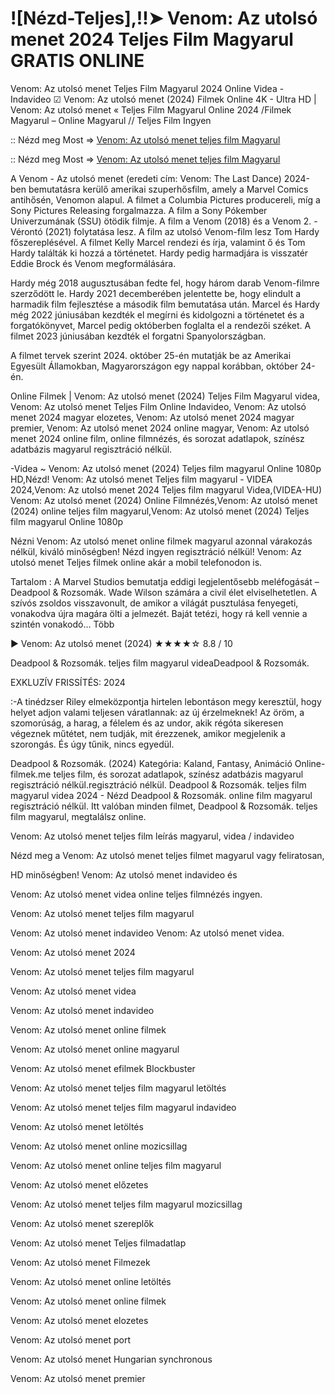 # ![Nézd-Teljes],!!➤ Venom: Az utolsó menet 2024 Teljes Film Magyarul GRATIS ONLINE

Venom: Az utolsó menet Teljes Film Magyarul 2024 Online Videa - Indavideo ☑ Venom: Az utolsó menet (2024) Filmek Online 4K - Ultra HD | Venom: Az utolsó menet « Teljes Film Magyarul Online 2024 /Filmek Magyarul – Online Magyarul // Teljes Film Ingyen


:: Nézd meg Most => [Venom: Az utolsó menet teljes film Magyarul](https://stream.dcine.pro/hu/movie/912649)

:: Nézd meg Most => [Venom: Az utolsó menet teljes film Magyarul](https://stream.dcine.pro/hu/movie/912649)


A Venom - Az utolsó menet (eredeti cím: Venom: The Last Dance) 2024-ben bemutatásra kerülő amerikai szuperhősfilm, amely a Marvel Comics antihősén, Venomon alapul. A filmet a Columbia Pictures producereli, míg a Sony Pictures Releasing forgalmazza. A film a Sony Pókember Univerzumának (SSU) ötödik filmje. A film a Venom (2018) és a Venom 2. - Vérontó (2021) folytatása lesz. A film az utolsó Venom-film lesz Tom Hardy főszereplésével. A filmet Kelly Marcel rendezi és írja, valamint ő és Tom Hardy találták ki hozzá a történetet. Hardy pedig harmadjára is visszatér Eddie Brock és Venom megformálására.

Hardy még 2018 augusztusában fedte fel, hogy három darab Venom-filmre szerződött le. Hardy 2021 decemberében jelentette be, hogy elindult a harmadik film fejlesztése a második film bemutatása után. Marcel és Hardy még 2022 júniusában kezdték el megírni és kidolgozni a történetet és a forgatókönyvet, Marcel pedig októberben foglalta el a rendezői széket. A filmet 2023 júniusában kezdték el forgatni Spanyolországban.

A filmet tervek szerint 2024. október 25-én mutatják be az Amerikai Egyesült Államokban, Magyarországon egy nappal korábban, október 24-én.


Online Filmek | Venom: Az utolsó menet (2024) Teljes Film Magyarul videa, Venom: Az utolsó menet Teljes Film Online Indavideo, Venom: Az utolsó menet 2024 magyar elozetes, Venom: Az utolsó menet 2024 magyar premier, Venom: Az utolsó menet 2024 online magyar, Venom: Az utolsó menet 2024 online film, online filmnézés, és sorozat adatlapok, színész adatbázis magyarul regisztráció nélkül.

-Videa ~ Venom: Az utolsó menet (2024) Teljes film magyarul Online 1080p HD,Nézd! Venom: Az utolsó menet Teljes film magyarul - VIDEA 2024,Venom: Az utolsó menet 2024 Teljes film magyarul Videa,(VIDEA-HU) Venom: Az utolsó menet (2024) Online Filmnézés,Venom: Az utolsó menet (2024) online teljes film magyarul,Venom: Az utolsó menet (2024) Teljes film magyarul Online 1080p

Nézni Venom: Az utolsó menet online filmek magyarul azonnal várakozás nélkül, kiváló minőségben! Nézd ingyen regisztráció nélkül! Venom: Az utolsó menet Teljes filmek online akár a mobil telefonodon is.

Tartalom : A Marvel Studios bemutatja eddigi legjelentősebb meléfogását – Deadpool & Rozsomák. Wade Wilson számára a civil élet elviselhetetlen. A szívós zsoldos visszavonult, de amikor a világát pusztulása fenyegeti, vonakodva újra magára ölti a jelmezét. Baját tetézi, hogy rá kell vennie a szintén vonakodó… Több

▶️ Venom: Az utolsó menet (2024) ★★★★☆ 8.8 / 10

Deadpool & Rozsomák. teljes film magyarul videaDeadpool & Rozsomák.

EXKLUZÍV FRISSÍTÉS: 2024

:-A tinédzser Riley elmeközpontja hirtelen lebontáson megy keresztül, hogy helyet adjon valami teljesen váratlannak: az új érzelmeknek! Az öröm, a szomorúság, a harag, a félelem és az undor, akik régóta sikeresen végeznek műtétet, nem tudják, mit érezzenek, amikor megjelenik a szorongás. És úgy tűnik, nincs egyedül.

Deadpool & Rozsomák. (2024) Kategória: Kaland, Fantasy, Animáció Online-filmek.me teljes film, és sorozat adatlapok, színész adatbázis magyarul regisztráció nélkül.regisztráció nélkül. Deadpool & Rozsomák. teljes film magyarul videa 2024 - Nézd Deadpool & Rozsomák. online film magyarul regisztráció nélkül. Itt valóban minden filmet, Deadpool & Rozsomák. teljes film magyarul, megtalálsz online.

Venom: Az utolsó menet teljes film leírás magyarul, videa / indavideo

Nézd meg a Venom: Az utolsó menet teljes filmet magyarul vagy feliratosan,

HD minőségben! Venom: Az utolsó menet indavideo és

Venom: Az utolsó menet videa online teljes filmnézés ingyen.

Venom: Az utolsó menet teljes film magyarul

Venom: Az utolsó menet indavideo Venom: Az utolsó menet videa.

Venom: Az utolsó menet 2024

Venom: Az utolsó menet teljes film magyarul

Venom: Az utolsó menet videa

Venom: Az utolsó menet indavideo

Venom: Az utolsó menet online filmek

Venom: Az utolsó menet online magyarul

Venom: Az utolsó menet efilmek Blockbuster

Venom: Az utolsó menet teljes film magyarul letöltés

Venom: Az utolsó menet teljes film magyarul indavideo

Venom: Az utolsó menet letöltés

Venom: Az utolsó menet online mozicsillag

Venom: Az utolsó menet online teljes film magyarul

Venom: Az utolsó menet előzetes

Venom: Az utolsó menet teljes film magyarul mozicsillag

Venom: Az utolsó menet szereplők

Venom: Az utolsó menet Teljes filmadatlap

Venom: Az utolsó menet Filmezek

Venom: Az utolsó menet online letöltés

Venom: Az utolsó menet online filmek

Venom: Az utolsó menet elozetes

Venom: Az utolsó menet port

Venom: Az utolsó menet Hungarian synchronous

Venom: Az utolsó menet premier
